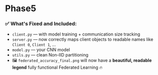 # Phase5

### ✅ What's Fixed and Included:
- `client.py` — with model training + communication size tracking
- `server.py` — now correctly maps client objects to readable names like `Client 0`, `Client 1`, ...
- `model.py` — your CNN model
- `utils.py` — clean Non-IID partitioning
- 🖼️ `federated_accuracy_final.png` will now have a **beautiful, readable legend**
fully functional Federated Learning 🔥  
